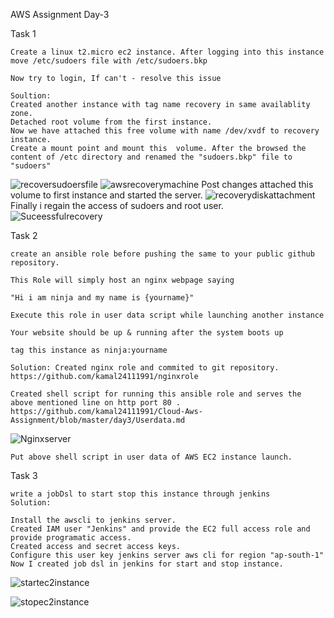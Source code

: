 AWS Assignment Day-3


Task 1

    Create a linux t2.micro ec2 instance. After logging into this instance move /etc/sudoers file with /etc/sudoers.bkp

    Now try to login, If can't - resolve this issue
    
    Soultion:
    Created another instance with tag name recovery in same availablity zone.
    Detached root volume from the first instance.
    Now we have attached this free volume with name /dev/xvdf to recovery instance.
    Create a mount point and mount this  volume. After the browsed the content of /etc directory and renamed the "sudoers.bkp" file to "sudoers"
 ![recoversudoersfile](https://github.com/kamal24111991/Cloud-Aws-Assignment/blob/master/day3/media/recoversudoersfile.png)
![awsrecoverymachine](https://github.com/kamal24111991/Cloud-Aws-Assignment/blob/master/day3/media/awsrecoverymachine.png)
    Post changes attached this volume to first instance and started the server.
    ![recoverydiskattachment](https://github.com/kamal24111991/Cloud-Aws-Assignment/blob/master/day3/media/recoverydiskattachment.png)
    Finally i regain the access of sudoers and root user.    
 ![Suceessfulrecovery](https://github.com/kamal24111991/Cloud-Aws-Assignment/blob/master/day3/media/Suceessfulrecovery.png)
 
Task 2

    create an ansible role before pushing the same to your public github repository.

    This Role will simply host an nginx webpage saying

    "Hi i am ninja and my name is {yourname}"

    Execute this role in user data script while launching another instance

    Your website should be up & running after the system boots up

    tag this instance as ninja:yourname

    Solution: Created nginx role and commited to git repository.
    https://github.com/kamal24111991/nginxrole
    
    Created shell script for running this ansible role and serves the above mentioned line on http port 80 .
    https://github.com/kamal24111991/Cloud-Aws-Assignment/blob/master/day3/Userdata.md
    
   ![Nginxserver](https://github.com/kamal24111991/Cloud-Aws-Assignment/blob/master/day3/media/Nginxserver.png)
   
    Put above shell script in user data of AWS EC2 instance launch.
    

Task 3

    write a jobDsl to start stop this instance through jenkins
    Solution: 
    
    Install the awscli to jenkins server.
    Created IAM user "Jenkins" and provide the EC2 full access role and provide programatic access.
    Created access and secret access keys.
    Configure this user key jenkins server aws cli for region "ap-south-1"
    Now I created job dsl in jenkins for start and stop instance.
   ![startec2instance](https://github.com/kamal24111991/Cloud-Aws-Assignment/blob/master/day3/startec2instance.groovy)
   
   ![stopec2instance](https://github.com/kamal24111991/Cloud-Aws-Assignment/blob/master/day3/stopec2instance.groovy)
